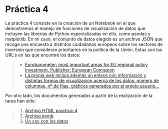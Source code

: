 # Práctica 4
La práctica 4 consiste en la creación de un Notebook en el que demostremos el manejo de funciones de visualización de datos que incluyen las librerías de Python especializadas en ello, como pandas y matplotlib. En mi caso, el conjunto de datos elegido es un archivo JSON que recoge una encuesta a distintos ciudadanos europeos sobre los sectores de inversión que consideran prioritarios en la política de la Unión. Estas son las URL's en las que encontré los datos:


> * [Eurobarometer: most important areas for EU regional policy investment. Publisher: European Comission](https://data.europa.eu/data/datasets/frm6-299w?locale=en)
> * [La propia web incluía además un enlace con información y distintas formas de visualizacion acerca de los datos: número de columnas, nº de filas, gráficos generados por el propio usuario...](https://cohesiondata.ec.europa.eu/Other-Eurobarometer/Eurobarometer-most-important-areas-for-EU-regional/frm6-299w)


Por otro lado, los documentos generados a partir de la realización de la tarea han sido:
> 1. [Archivo HTML practica-4](https://github.com/adelarmm/repositorio-adelariesco/blob/main/practica-4/practica-4.html)
> 2. [Archivo ipynb](https://github.com/adelarmm/repositorio-adelariesco/blob/main/practica-4/practica-4.ipynb)
> 3. [Un csv con los datos](https://github.com/adelarmm/repositorio-adelariesco/blob/main/practica-4/practica-4.csv)




